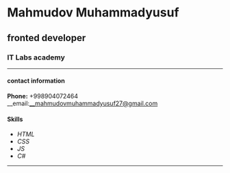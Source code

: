 # Mahmudov Muhammadyusuf

## fronted developer 
###  IT Labs academy 

 ********


#### contact information  

**Phone:** +998904072464
 __email:__mahmudovmuhammadyusuf27@gmail.com


  #### Skills 
  * _HTML_ 
  * _CSS_
  * _JS_
  * _C#_

   ********
